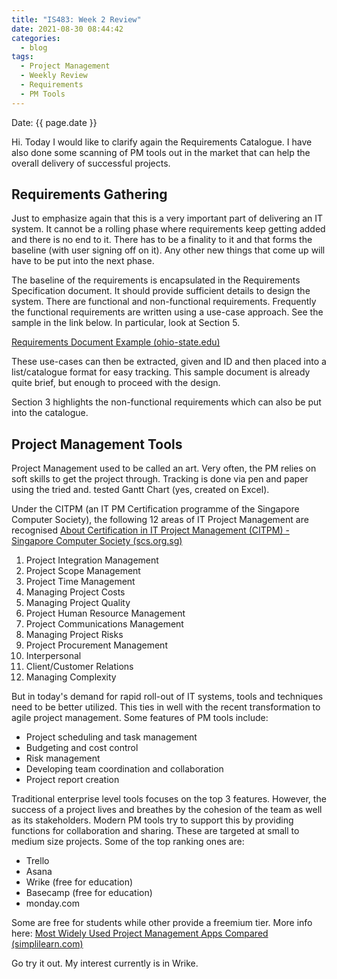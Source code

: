 ```yaml
---
title: "IS483: Week 2 Review"
date: 2021-08-30 08:44:42
categories:
  - blog
tags:
  - Project Management
  - Weekly Review
  - Requirements
  - PM Tools
---
```


Date: {{ page.date }}

Hi. Today I would like to clarify again the Requirements Catalogue. I have also done some scanning of PM tools out in the market that can help the overall delivery of successful projects.

## Requirements Gathering

Just to emphasize again that this is a very important part of delivering an IT system. It cannot be a rolling phase where requirements keep getting added and there is no end to it. There has to be a finality to it and that forms the baseline (with user signing off on it). Any other new things that come up will have to be put into the next phase.

The baseline of the requirements is encapsulated in the Requirements Specification document. It should provide sufficient details to design the system. There are functional and non-functional requirements. Frequently the functional requirements are written using a use-case approach. See the sample in the link below. In particular, look at Section 5.

[Requirements Document Example (ohio-state.edu)](http://web.cse.ohio-state.edu/~bair.41/616/Project/Example_Document/Req_Doc_Example.html)

These use-cases can then be extracted, given and ID and then placed into a list/catalogue format for easy tracking. This sample document is already quite brief, but enough to proceed with the design.

Section 3 highlights the non-functional requirements which can also be put into the catalogue. 

## Project Management Tools

Project Management used to be called an art. Very often, the PM relies on soft skills to get the project through. Tracking is done via pen and paper using the tried and. tested Gantt Chart (yes, created on Excel). 

Under the CITPM (an IT PM Certification programme of the Singapore Computer Society), the following 12 areas of IT Project Management are recognised [About Certification in IT Project Management (CITPM) - Singapore Computer Society (scs.org.sg)](https://www.scs.org.sg/certifications/citpm)

1.  Project Integration Management
2.  Project Scope Management
3.  Project Time Management
4.  Managing Project Costs
5.  Managing Project Quality
6.  Project Human Resource Management
7.  Project Communications Management
8.  Managing Project Risks
9.  Project Procurement Management
10.  Interpersonal
11.  Client/Customer Relations
12.  Managing Complexity

But in today's demand for rapid roll-out of IT systems, tools and techniques need to be better utilized. This ties in well with the recent transformation to agile project management. Some features of PM tools include:

-   Project scheduling and task management
-   Budgeting and cost control
-   Risk management 
-   Developing team coordination and collaboration
-   Project report creation

Traditional enterprise level tools focuses on the top 3 features. However, the success of a project lives and breathes by the cohesion of the team as well as its stakeholders. Modern PM tools try to support this by providing functions for collaboration and sharing. These are targeted at small to medium size projects. Some of the top ranking ones are:

- Trello
- Asana
- Wrike (free for education)
- Basecamp (free for education)
- monday.com

Some are free for students while other provide a freemium tier. More info here: [Most Widely Used Project Management Apps Compared (simplilearn.com)](https://www.simplilearn.com/project-management-apps-article)

Go try it out. My interest currently is in Wrike.











